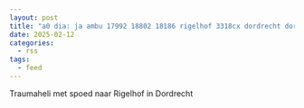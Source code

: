 ```yaml
---
layout: post
title: "a0 dia: ja ambu 17992 18802 18186 rigelhof 3318cx dordrecht dordrt bon 23656"
date: 2025-02-12
categories: 
  - rss
tags: 
  - feed
---
```


Traumaheli met spoed naar Rigelhof in Dordrecht
